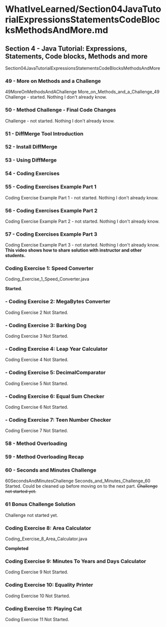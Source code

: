 # WhatIveLearned/Section04JavaTutorialExpressionsStatementsCodeBlocksMethodsAndMore.md

<!-- used this to populate the video titles https://docs.google.com/spreadsheets/d/1T5__se_ChZxoXZvkZaOl9QkjPdeYXxXMbDBR9tFP__k/edit#gid=656806513 -->

## Section 4 - Java Tutorial: Expressions, Statements, Code blocks, Methods and more

Section04JavaTutorialExpressionsStatementsCodeBlocksMethodsAndMore
### 49 - More on Methods and a Challenge
49MoreOnMethodsAndAChallenge
More_on_Methods_and_a_Challenge_49
Challenge - started. 
Nothing I don't already know. 

### 50 - Method Challenge - Final Code Changes
Challenge - not started. 
Nothing I don't already know. 
### 51 - DiffMerge Tool Introduction
### 52 - Install DiffMerge
### 53 - Using DiffMerge
### 54 - Coding Exercises
### 55 - Coding Exercises Example Part 1
Coding Exercise Example Part 1 - not started.
Nothing I don't already know.  
### 56 - Coding Exercises Example Part 2
Coding Exercise Example Part 2 - not started. 
Nothing I don't already know. 
### 57 - Coding Exercises Example Part 3
Coding Exercise Example Part 3 - not started. 
Nothing I don't already know. 
**This video shows how to share solution with instructor and other students.**

### Coding Exercise 1: Speed Converter
Coding_Exercise_1_Speed_Converter.java

**Started**.

### - Coding Exercise 2: MegaBytes Converter
Coding Exercise 2
Not Started.
### - Coding Exercise 3: Barking Dog
 Coding Exercise 3
Not Started.
### - Coding Exercise 4: Leap Year Calculator
 Coding Exercise 4
Not Started.
### - Coding Exercise 5: DecimalComparator
 Coding Exercise 5
Not Started.
### - Coding Exercise 6: Equal Sum Checker
 Coding Exercise 6
Not Started.
### - Coding Exercise 7: Teen Number Checker

 Coding Exercise 7
Not Started.

### 58 - Method Overloading

### 59 - Method Overloading Recap

### 60 - Seconds and Minutes Challenge
60SecondsAndMinutesChallenge
Seconds_and_Minutes_Challenge_60
Started. Could be cleaned up before moving on to the next part.
~~Challenge not started yet.~~

### 61 Bonus Challenge Solution
Challenge not started yet.

### Coding Exercise 8: Area Calculator

Coding_Exercise_8_Area_Calculator.java

**Completed**

### Coding Exercise 9: Minutes To Years and Days Calculator

Coding Exercise 9
Not Started.
### Coding Exercise 10: Equality Printer
 Coding Exercise 10
Not Started.
### Coding Exercise 11: Playing Cat
 Coding Exercise 11
Not Started.